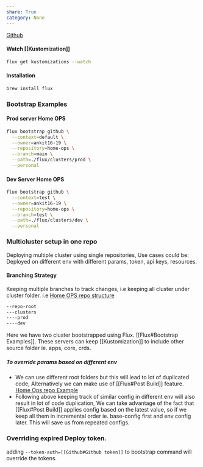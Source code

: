 ```yaml
---
share: True
category: None
---
```

[Github](https://github.com/fluxcd/flux)
#### Watch [[Kustomization]]
```sh
flux get kustomizations --watch
```


#### Installation
```sh
brew install flux
```


### Bootstrap Examples

#### Prod server Home OPS
```sh
flux bootstrap github \
  --context=default \
  --owner=ankit16-19 \
  --repository=home-ops \
  --branch=main \
  --path=./flux/clusters/prod \
  --personal
```


#### Dev Server  Home OPS
```sh
flux bootstrap github \
  --context=test \
  --owner=ankit16-19 \
  --repository=home-ops \
  --branch=test \
  --path=./flux/clusters/dev \
  --personal
```


### Multicluster setup in one repo
Deploying multiple cluster using single repositories, Use cases could be: Deployed on different env with different params, token, api keys, resources.

#### Branching Strategy
Keeping multiple branches to track changes, i.e keeping all cluster under cluster folder.
i.e [Home OPS repo structure](https://github.com/ankit16-19/home-ops/tree/main/flux)
```sh
--repo-root
---clusters
----prod
----dev
```

Here we have two cluster bootstrapped using Flux. [[Flux#Bootstrap Examples]].
These servers can keep [[Kustomization]] to include other source folder ie. apps, core, crds.

##### To override params based on different env
- We can use different root folders but this will lead to lot of duplicated code, Alternatively we can make use of [[Flux#Post Build]] feature. [Home Ops repo Example](https://github.com/ankit16-19/home-ops/blob/main/flux/clusters/prod/apps.yaml#L20) 
- Following above keeping track of similar config in different env will also result in lot of code duplication, We can take advantage of the fact that [[Flux#Post Build]] applies config based on the latest value, so if we keep all them in incremental order ie. base-config first and env config later. This will save us from repeated configs.



### Overriding expired Deploy token.
adding  `--token-auth=[[Github#Github token]]` to bootstrap command will override the tokens.